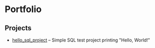 # Portfolio
## Projects

- [hello_sql_project](./hello_sql_project) – Simple SQL test project printing "Hello, World!"
